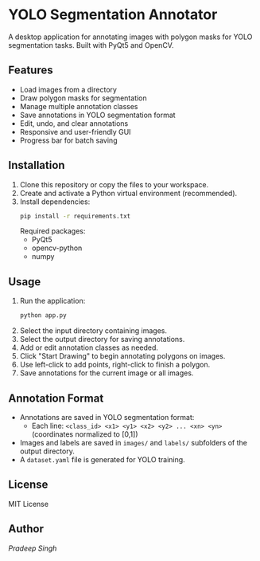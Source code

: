 # YOLO Segmentation Annotator

A desktop application for annotating images with polygon masks for YOLO segmentation tasks. Built with PyQt5 and OpenCV.

## Features
- Load images from a directory
- Draw polygon masks for segmentation
- Manage multiple annotation classes
- Save annotations in YOLO segmentation format
- Edit, undo, and clear annotations
- Responsive and user-friendly GUI
- Progress bar for batch saving

## Installation
1. Clone this repository or copy the files to your workspace.
2. Create and activate a Python virtual environment (recommended).
3. Install dependencies:
   ```bash
   pip install -r requirements.txt
   ```
   Required packages:
   - PyQt5
   - opencv-python
   - numpy

## Usage
1. Run the application:
   ```bash
   python app.py
   ```
2. Select the input directory containing images.
3. Select the output directory for saving annotations.
4. Add or edit annotation classes as needed.
5. Click "Start Drawing" to begin annotating polygons on images.
6. Use left-click to add points, right-click to finish a polygon.
7. Save annotations for the current image or all images.

## Annotation Format
- Annotations are saved in YOLO segmentation format:
  - Each line: `<class_id> <x1> <y1> <x2> <y2> ... <xn> <yn>` (coordinates normalized to [0,1])
- Images and labels are saved in `images/` and `labels/` subfolders of the output directory.
- A `dataset.yaml` file is generated for YOLO training.



## License
MIT License

## Author
*Pradeep Singh*
